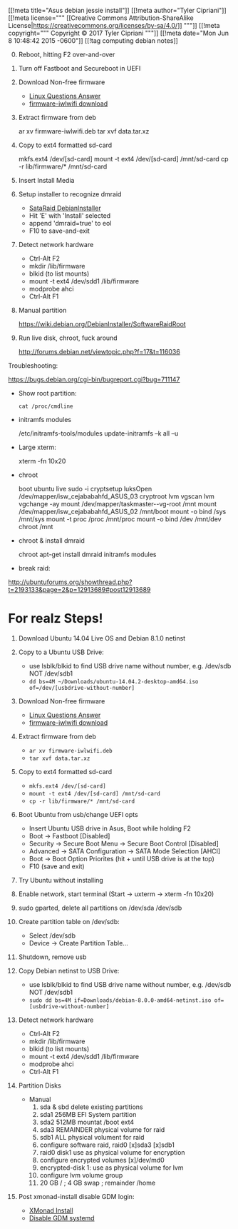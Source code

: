 [[!meta title="Asus debian jessie install"]]
[[!meta author="Tyler Cipriani"]]
[[!meta license="""
[[Creative Commons Attribution-ShareAlike License|https://creativecommons.org/licenses/by-sa/4.0/]]
"""]]
[[!meta copyright="""
Copyright &copy; 2017 Tyler Cipriani
"""]]
[[!meta date="Mon Jun 8 10:48:42 2015 -0600"]]
[[!tag computing debian notes]]

0. Reboot, hitting F2 over-and-over

1. Turn off Fastboot and Secureboot in UEFI

2. Download Non-free firmware

    * [Linux Questions Answer](http://www.linuxquestions.org/questions/debian-26/how-to-provide-non-free-firmware-files-to-the-debian-jessie-installer-4175542680/)
    * [firmware-iwlwifi download](https://packages.debian.org/jessie/all/firmware-iwlwifi/download)

3. Extract firmware from deb

    ar xv firmware-iwlwifi.deb
    tar xvf data.tar.xz

4. Copy to ext4 formatted sd-card

    mkfs.ext4 /dev/[sd-card]
    mount -t ext4 /dev/[sd-card] /mnt/sd-card
    cp -r lib/firmware/* /mnt/sd-card

5. Insert Install Media

6. Setup installer to recognize dmraid

    * [SataRaid DebianInstaller](https://wiki.debian.org/DebianInstaller/SataRaid)
    * Hit 'E' with 'Install' selected
    * append 'dmraid=true' to eol
    * F10 to save-and-exit


7. Detect network hardware

    * Ctrl-Alt F2
    * mkdir /lib/firmware
    * blkid (to list mounts)
    * mount -t ext4 /dev/sdd1 /lib/firmware
    * modprobe ahci
    * Ctrl-Alt F1 <yes>

9. Manual partition

    https://wiki.debian.org/DebianInstaller/SoftwareRaidRoot

8. Run live disk, chroot, fuck around

    http://forums.debian.net/viewtopic.php?f=17&t=116036


Troubleshooting:

https://bugs.debian.org/cgi-bin/bugreport.cgi?bug=711147

- Show root partition:

      cat /proc/cmdline

- initramfs modules

    /etc/initramfs-tools/modules
    update-initramfs –k all –u

- Large xterm:

    xterm -fn 10x20

- chroot

    boot ubuntu live
    sudo -i
    cryptsetup luksOpen /dev/mapper/isw_cejababahfd_ASUS_03 cryptroot
    lvm vgscan
    lvm vgchange -ay
    mount /dev/mapper/taskmaster--vg-root /mnt
    mount /dev/mapper/isw_cejababahfd_ASUS_02 /mnt/boot
    mount -o bind /sys /mnt/sys
    mount -t proc /proc /mnt/proc
    mount -o bind /dev /mnt/dev
    chroot /mnt

- chroot & install dmraid

  chroot
  apt-get install dmraid
  initramfs modules

- break raid:

http://ubuntuforums.org/showthread.php?t=2193133&page=2&p=12913689#post12913689

# For realz Steps!

1. Download Ubuntu 14.04 Live OS and Debian 8.1.0 netinst
2. Copy to a Ubuntu USB Drive:

    * use lsblk/blkid to find USB drive name without number, e.g. /dev/sdb NOT /dev/sdb1
    * `dd bs=4M ~/Downloads/ubuntu-14.04.2-desktop-amd64.iso of=/dev/[usbdrive-without-number]`

3. Download Non-free firmware

    * [Linux Questions Answer](http://www.linuxquestions.org/questions/debian-26/how-to-provide-non-free-firmware-files-to-the-debian-jessie-installer-4175542680/)
    * [firmware-iwlwifi download](https://packages.debian.org/jessie/all/firmware-iwlwifi/download)

4. Extract firmware from deb

    * `ar xv firmware-iwlwifi.deb`
    * `tar xvf data.tar.xz`

5. Copy to ext4 formatted sd-card

    * `mkfs.ext4 /dev/[sd-card]`
    * `mount -t ext4 /dev/[sd-card] /mnt/sd-card`
    * `cp -r lib/firmware/* /mnt/sd-card`

6. Boot Ubuntu from usb/change UEFI opts

    * Insert Ubuntu USB drive in Asus, Boot while holding F2
    * Boot → Fastboot [Disabled]
    * Security → Secure Boot Menu → Secure Boot Control [Disabled]
    * Advanced → SATA Configuration → SATA Mode Selection [AHCI]
    * Boot → Boot Option Priorites (hit + until USB drive is at the top)
    * F10 (save and exit)

11. Try Ubuntu without installing
12. Enable network, start terminal (Start → uxterm → xterm -fn 10x20)
13. sudo gparted, delete all partitions on /dev/sda /dev/sdb
14. Create partition table on /dev/sdb:

    * Select /dev/sdb
    * Device → Create Partition Table…

15. Shutdown, remove usb
16. Copy Debian netinst to USB Drive:

    * use lsblk/blkid to find USB drive name without number, e.g. /dev/sdb NOT /dev/sdb1
    * `sudo dd bs=4M if=Downloads/debian-8.0.0-amd64-netinst.iso of=[usbdrive-without-number]`

17. Detect network hardware

    * Ctrl-Alt F2
    * mkdir /lib/firmware
    * blkid (to list mounts)
    * mount -t ext4 /dev/sdd1 /lib/firmware
    * modprobe ahci
    * Ctrl-Alt F1 <yes>

18. Partition Disks

    * Manual
      1. sda & sbd delete existing partitions
      2. sda1 256MB EFI System partition
      3. sda2 512MB mountat /boot ext4
      4. sda3 REMAINDER physical volume for raid
      5. sdb1 ALL physical volument for raid
      6. configure software raid, raid0 [x]sda3 [x]sdb1
      7. raid0 disk1 use as physical volume for encryption
      8. configure encrypted volumes [x]/dev/md0
      9. encrypted-disk 1: use as physical volume for lvm
      10. configure lvm volume group
      11. 20 GB / ; 4 GB swap ; remainder /home

11. Post xmonad-install disable GDM login:

    - [XMonad Install](https://github.com/thcipriani/TheSetup/blob/master/puppet/modules/haskell/manifests/debian.pp#L38-L50)
    - [Disable GDM systemd](https://github.com/thcipriani/TheSetup/blob/master/puppet/modules/haskell/manifests/debian.pp#L38-L50)
